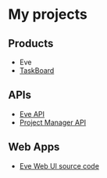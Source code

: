 # My projects

## Products

* Eve
* [TaskBoard](https://mhauzer.github.io/taskboard/)

## APIs

* [Eve API](https://mhauzer.github.io/eve-api/)
* [Project Manager API](https://mhauzer.github.io/project-manager-api/)

## Web Apps

* [Eve Web UI source code](https://github.com/mhauzer/eve-web-ui)
